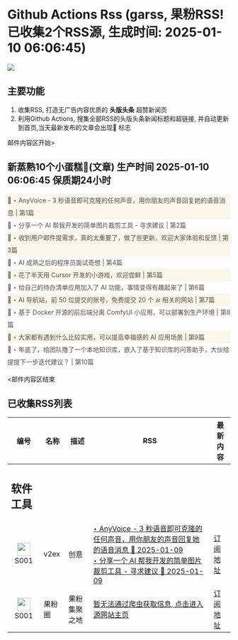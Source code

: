 # Github Actions Rss (garss, 果粉RSS! 已收集2个RSS源, 生成时间: 2025-01-10 06:06:45)

![](https://cdn.jsdelivr.net/gh/xinkeji/garss/_media/ga-rss.png)



## 主要功能
1. 收集RSS, 打造无广告内容优质的 **头版头条** 超赞新闻页
2. 利用Github Actions, 搜集全部RSS的头版头条新闻标题和超链接, 并自动更新到首页,当天最新发布的文章会出现🌈 标志

邮件内容区开始>
<h2>新蒸熟10个小蛋糕🍰(文章) 生产时间 2025-01-10 06:06:45 保质期24小时</h2>

<div style='line-height:3;background-color:#FAF6EA;' ><a href='https://www.v2ex.com/t/1103869#reply44' style="line-height:2;text-decoration:none;display:block;color:#584D49;">🌈 ‣ AnyVoice - 3 秒语音即可克隆的任何声音，用你朋友的声音回复她的语音消息 | 第1篇</a></div><div style='line-height:3;' ><a href='https://www.v2ex.com/t/1103978#reply3' style="line-height:2;text-decoration:none;display:block;color:#584D49;">🌈 ‣ 分享一个 AI 帮我开发的简单图片裁剪工具 - 寻求建议 | 第2篇</a></div><div style='line-height:3;background-color:#FAF6EA;' ><a href='https://www.v2ex.com/t/1104016#reply0' style="line-height:2;text-decoration:none;display:block;color:#584D49;">🌈 ‣ 收到用户邮件提需求，真的太重要了，做了些更新，欢迎大家体验和反馈 | 第3篇</a></div><div style='line-height:3;' ><a href='https://www.v2ex.com/t/1103997#reply1' style="line-height:2;text-decoration:none;display:block;color:#584D49;">🌈 ‣ AI 成熟之后的程序员面试奇想 | 第4篇</a></div><div style='line-height:3;background-color:#FAF6EA;' ><a href='https://www.v2ex.com/t/1103865#reply5' style="line-height:2;text-decoration:none;display:block;color:#584D49;">🌈 ‣ 花了半天用 Cursor 开发的小游戏，欢迎尝鲜 | 第5篇</a></div><div style='line-height:3;' ><a href='https://www.v2ex.com/t/1103796#reply26' style="line-height:2;text-decoration:none;display:block;color:#584D49;">🌈 ‣ 给自己的待办清单应用加入了 AI 功能，事情变得有趣起来了 | 第6篇</a></div><div style='line-height:3;background-color:#FAF6EA;' ><a href='https://www.v2ex.com/t/1103911#reply11' style="line-height:2;text-decoration:none;display:block;color:#584D49;">🌈 ‣ AI 导航站，前 50 位提交的账号，免费提交 20 个 ai 相关的网站 | 第7篇</a></div><div style='line-height:3;' ><a href='https://www.v2ex.com/t/1103940#reply0' style="line-height:2;text-decoration:none;display:block;color:#584D49;">🌈 ‣ 基于 Docker 开源的前后端分离 ComfyUI 小应用，可以部署到生产环境 | 第8篇</a></div><div style='line-height:3;background-color:#FAF6EA;' ><a href='https://www.v2ex.com/t/1103844#reply3' style="line-height:2;text-decoration:none;display:block;color:#584D49;">🌈 ‣ 大家都有遇到什么比较实用，可以提高幸福感的 AI 应用场景 | 第9篇</a></div><div style='line-height:3;' ><a href='https://www.v2ex.com/t/1103817#reply0' style="line-height:2;text-decoration:none;display:block;color:#584D49;">🌈 ‣ 年底了，给团队撸了一个本地知识库，嵌入了基于知识库的问答助手，大伙给提提下一步迭代建议？ | 第10篇</a></div>

<邮件内容区结束

## 已收集RSS列表

| 编号 | 名称 | 描述 | RSS | 最新内容 |
| --- | --- | --- | --- | --- |
| <h2 id="软件工具">软件工具</h2> |  |   |  |  |
| <div id="S001" style="text-align: center;"><img src="https://cdn.jsdelivr.net/gh/zhaoolee/garss/_media/favicon/S001.png" width="30px" style="width:30px;height: auto;"/><br><span>S001</span></div> | v2ex | 创意 | [‣ AnyVoice - 3 秒语音即可克隆的任何声音，用你朋友的声音回复她的语音消息 🌈 2025-01-09](https://www.v2ex.com/t/1103869#reply44)<br/>[‣ 分享一个 AI 帮我开发的简单图片裁剪工具 - 寻求建议 🌈 2025-01-09](https://www.v2ex.com/t/1103978#reply3) | [订阅地址](https://www.v2ex.com/feed/tab/creative.xml) |
| <div id="S001" style="text-align: center;"><img src="https://cdn.jsdelivr.net/gh/zhaoolee/garss/_media/favicon/S001.png" width="30px" style="width:30px;height: auto;"/><br><span>S001</span></div> | 果粉圈 | 果粉集聚之地 | [暂无法通过爬虫获取信息, 点击进入源网站主页](https://g0f.cn) | [订阅地址](https://g0f.cn/rss.xml) |



